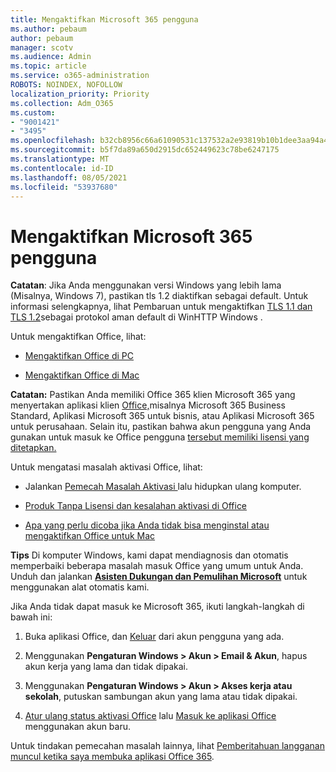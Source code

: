 ```yaml
---
title: Mengaktifkan Microsoft 365 pengguna
ms.author: pebaum
author: pebaum
manager: scotv
ms.audience: Admin
ms.topic: article
ms.service: o365-administration
ROBOTS: NOINDEX, NOFOLLOW
localization_priority: Priority
ms.collection: Adm_O365
ms.custom:
- "9001421"
- "3495"
ms.openlocfilehash: b32cb8956c66a61090531c137532a2e93819b10b1dee3aa94a429e4d94844451
ms.sourcegitcommit: b5f7da89a650d2915dc652449623c78be6247175
ms.translationtype: MT
ms.contentlocale: id-ID
ms.lasthandoff: 08/05/2021
ms.locfileid: "53937680"
---
```

# <a name="activating-microsoft-365-apps"></a>Mengaktifkan Microsoft 365 pengguna

**Catatan**: Jika Anda menggunakan versi Windows yang lebih lama (Misalnya, Windows 7), pastikan tls 1.2 diaktifkan sebagai default. Untuk informasi selengkapnya, lihat Pembaruan untuk mengaktifkan [TLS 1.1 dan TLS 1.2](https://support.microsoft.com/topic/update-to-enable-tls-1-1-and-tls-1-2-as-default-secure-protocols-in-winhttp-in-windows-c4bd73d2-31d7-761e-0178-11268bb10392)sebagai protokol aman default di WinHTTP Windows .

Untuk mengaktifkan Office, lihat:

- [Mengaktifkan Office di PC](https://support.office.com/article/activate-office-5bd38f38-db92-448b-a982-ad170b1e187e) 

- [Mengaktifkan Office di Mac](https://support.office.com/article/activate-office-for-mac-7f6646b1-bb14-422a-9ad4-a53410fcefb2)

**Catatan:**  Pastikan Anda memiliki Office 365 klien Microsoft 365 yang menyertakan aplikasi klien [Office,](https://support.office.com/article/28cbc8cf-1332-4f04-9123-9b660abb629e)misalnya Microsoft 365 Business Standard, Aplikasi Microsoft 365 untuk bisnis, atau Aplikasi Microsoft 365 untuk perusahaan. Selain itu, pastikan bahwa akun pengguna yang Anda gunakan untuk masuk ke Office pengguna [tersebut memiliki lisensi yang ditetapkan.](/microsoft-365/admin/manage/assign-licenses-to-users)

Untuk mengatasi masalah aktivasi Office, lihat:

- Jalankan [ Pemecah Masalah Aktivasi ](https://aka.ms/SARA-OfficeActivation-Alchemy) lalu hidupkan ulang komputer.
- [Produk Tanpa Lisensi dan kesalahan aktivasi di Office](https://support.office.com/article/unlicensed-product-and-activation-errors-in-office-0d23d3c0-c19c-4b2f-9845-5344fedc4380)

- [Apa yang perlu dicoba jika Anda tidak bisa menginstal atau mengaktifkan Office untuk Mac](https://support.office.com/article/what-to-try-if-you-can-t-install-or-activate-office-for-mac-5efba2b4-b1e6-4e5f-bf3c-6ab945d03dea)

**Tips** Di komputer Windows, kami dapat mendiagnosis dan otomatis memperbaiki beberapa masalah masuk Office yang umum untuk Anda. Unduh dan jalankan  **[Asisten Dukungan dan Pemulihan Microsoft](https://aka.ms/SaRA-OfficeSignInScenario)** untuk menggunakan alat otomatis kami.

Jika Anda tidak dapat masuk ke Microsoft 365, ikuti langkah-langkah di bawah ini:

1. Buka aplikasi Office, dan [Keluar](https://go.microsoft.com/fwlink/?linkid=2114082) dari akun pengguna yang ada.

2. Menggunakan **Pengaturan Windows > Akun > Email & Akun**, hapus akun kerja yang lama dan tidak dipakai.

3. Menggunakan **Pengaturan Windows > Akun > Akses kerja atau sekolah**, putuskan sambungan akun yang lama atau tidak dipakai.

4. [Atur ulang status aktivasi Office](/office365/troubleshoot/activation/reset-office-365-proplus-activation-state) lalu [Masuk ke aplikasi Office](https://support.office.com/article/sign-in-to-office-b9582171-fd1f-4284-9846-bdd72bb28426) menggunakan akun baru.

Untuk tindakan pemecahan masalah lainnya, lihat [Pemberitahuan langganan muncul ketika saya membuka aplikasi Office 365](https://support.office.com/article/a-subscription-notice-appears-when-i-open-an-office-365-application-4cabe32c-f594-4c0e-9191-3d3ade10cceb).
